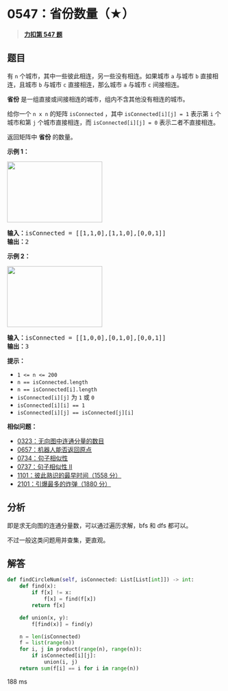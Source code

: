 # 0547：省份数量（★）


> <u>**[力扣第 547 题](https://leetcode.cn/problems/number-of-provinces/)**</u>

## 题目

<div class="original__bRMd">
<div>
<p>有 <code>n</code> 个城市，其中一些彼此相连，另一些没有相连。如果城市 <code>a</code> 与城市 <code>b</code> 直接相连，且城市 <code>b</code> 与城市 <code>c</code> 直接相连，那么城市 <code>a</code> 与城市 <code>c</code> 间接相连。</p>

<p><strong>省份</strong> 是一组直接或间接相连的城市，组内不含其他没有相连的城市。</p>

<p>给你一个 <code>n x n</code> 的矩阵 <code>isConnected</code> ，其中 <code>isConnected[i][j] = 1</code> 表示第 <code>i</code> 个城市和第 <code>j</code> 个城市直接相连，而 <code>isConnected[i][j] = 0</code> 表示二者不直接相连。</p>

<p>返回矩阵中 <strong>省份</strong> 的数量。</p>



<p><strong>示例 1：</strong></p>
<img alt="" src="https://assets.leetcode.com/uploads/2020/12/24/graph1.jpg" style="width: 222px; height: 142px;" />
<pre>
<strong>输入：</strong>isConnected = [[1,1,0],[1,1,0],[0,0,1]]
<strong>输出：</strong>2
</pre>

<p><strong>示例 2：</strong></p>
<img alt="" src="https://assets.leetcode.com/uploads/2020/12/24/graph2.jpg" style="width: 222px; height: 142px;" />
<pre>
<strong>输入：</strong>isConnected = [[1,0,0],[0,1,0],[0,0,1]]
<strong>输出：</strong>3
</pre>



<p><strong>提示：</strong></p>

<ul>
<li><code>1 <= n <= 200</code></li>
<li><code>n == isConnected.length</code></li>
<li><code>n == isConnected[i].length</code></li>
<li><code>isConnected[i][j]</code> 为 <code>1</code> 或 <code>0</code></li>
<li><code>isConnected[i][i] == 1</code></li>
<li><code>isConnected[i][j] == isConnected[j][i]</code></li>
</ul>
</div>
</div>


**相似问题：**
- [0323：无向图中连通分量的数目](/leetcode/0323)
- [0657：机器人能否返回原点](/leetcode/0657)
- [0734：句子相似性](/leetcode/0734)
- [0737：句子相似性 II](/leetcode/0737)
- [1101：彼此熟识的最早时间（1558 分）](/leetcode/1101)
- [2101：引爆最多的炸弹（1880 分）](/leetcode/2101)


## 分析

即是求无向图的连通分量数，可以通过遍历求解，bfs 和 dfs 都可以。

不过一般这类问题用并查集，更直观。

## 解答

```python
def findCircleNum(self, isConnected: List[List[int]]) -> int:
    def find(x):
        if f[x] != x:
            f[x] = find(f[x])
        return f[x]

    def union(x, y):
        f[find(x)] = find(y)

    n = len(isConnected)
    f = list(range(n))
    for i, j in product(range(n), range(n)):
        if isConnected[i][j]:
            union(i, j)
    return sum(f[i] == i for i in range(n))
```
188 ms
